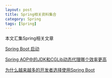```yaml
---
layout: post
title: Spring相关资料集合
category: Spring
tags: [Spring]
---
```


本文汇集Spring相关文章

[Spring Boot 启动](http://www.jerome.xin/articles/spring-boot-startup-execution-process)

[Spring AOP中的JDK和CGLib动态代理哪个效率更高](https://zhuanlan.zhihu.com/p/67041662)

[为什么越来越多的开发者选择使用Spring Boot](https://zhuanlan.zhihu.com/p/68147067)

[]()

[]()

[]()



